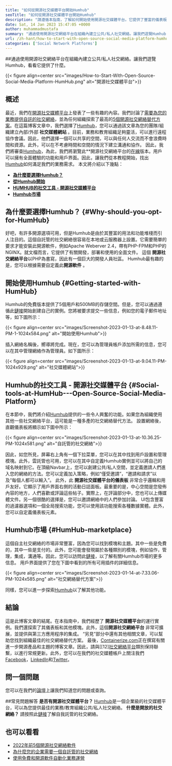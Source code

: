 ```yaml
---
title: "如何從開源社交媒體平台開始Humhub" 
seoTitle: "如何從開源社交媒體平台開始Humhub" 
description: "請遵循本指南，了解如何開始使用開源社交媒體平台。它提供了豐富的儀表板以及許多企業級功能。" 
date: Sat, 14 Jan 2023 15:47:05 +0000
author: muhammadmustafa
summary: "通過使用開源社交網絡平台在組織內建立公共/私人社交網絡。讓我們遊覽Humhub，看看它提供了什麼。" 
url: /zh-hant/how-to-start-with-open-source-social-media-platform-humhub/
categories: ['Social Network Platforms']
---
```


##通過使用開源社交網絡平台在組織內建立公共/私人社交網絡。讓我們遊覽Humhub，看看它提供了什麼。

{{< figure align=center src="images/How-to-Start-With-Open-Source-Social-Media-Platform-HumHub.png" alt="開源社交媒體平台">}}


## 概述
最近，我們在[開源社交媒體平台][1]上發表了一些有趣的內容。我們討論了[需要為您的業務提供自託的社交網絡][2]，並為任何組織探索了最高的[5個開源社交網絡替代方案][3]。在這篇博客文章中，我們選擇了[Humhub][4]，您可以通過該文章為您的團隊/組織建立內部/外​​部 **社交媒體網站** 。目前，業務和教育組織足夠靈活，可以進行遠程協作會議。因此，他們選擇一個可以共享的空間，可以與任何人交流而不會浪費時間和資源。此外，可以在不考慮時間和空間的情況下建立溝通和協作。
因此，我們將審查[Humhub][4]，為此，我們將瀏覽此**開源社交網絡平台的[在線][5]版本。用戶可以擁有全面體驗的功能和用戶界面。因此，讓我們從本教程開始，找出[Humhub][4]如何滿足我們的業務需求。
本文將介紹以下幾點：
* **[為什麼要選擇Humhub？][6]** 
* **[從Humhub開始][7]** 
* **[HUMHUB的社交工具 - 開源社交媒體平台][8]** 
* **[Humhub市場][9]** 

## 為什麼要選擇Humhub？ {#Why-should-you-opt-for-HumHub}

好吧，有許多開源選項可用，但是Humhub是由於其豐富的用法和功能堆棧而引人注目的。這個自託管的社交網絡很容易在本地或云服務器上設置。它需要簡單的要求才能安裝此開源軟件，例如Apache Weberver 2.4，帶有PHP-FPM和PHP的NGINX。就文檔而言，它提供了有關開發，部署和使用的全面文件。
這個 **開源社交網絡平台**以PHP為書寫，因此有一個巨大的開發人員社區。 Humhub最有趣的是，您可以根據需要自定義此**開源軟件** 。

## 開始使用Humhub {#Getting-started-with-HumHub}

Humhub的免費版本提供了5個用戶和500MB的存儲空間。但是，您可以通過遵循此[鏈接][5]開始創建自己的實例。您將被要求提交一些信息，例如您的電子郵件地址等，如下圖所示：

{{< figure align=center src="images/Screenshot-2023-01-13-at-8.48.11-PM-1-1024x584.png" alt="開始使用Humhub">}}

插入網絡名稱後，嚮導將完成。現在，您可以為管理員帳戶添加所需的信息，您可以在其中管理網絡作為管理員。如下圖所示：

{{< figure align=center src="images/Screenshot-2023-01-13-at-9.04.11-PM-1024x929.png" alt="社交媒體網站">}}


## Humhub的社交工具 - 開源社交媒體平台 {#Social-tools-at-HumHub---Open-Source-Social-Media-Platform}

在本節中，我們將介紹[Humhub][4]提供的一些令人興奮的功能。如果您為組織使用其他一些社交網絡平台，這可能是一種多產的社交網絡替代方法。
設置網絡後，直觀儀表板將顯示如下圖中所示：

{{< figure align=center src="images/Screenshot-2023-01-13-at-10.36.25-PM-1024x581.png" alt="自託管的社交網絡">}}

因此，如您所見，屏幕右上角有一個下拉菜單，您可以在其中找到用戶設置和管理模塊。此外，雲託管也可用，您可以在其中自定義Humhub實例並可以將自己的域名映射到它。在頂級Navbar上，您可以創建公共/私人空間，並定義邀請人們進入您的網絡的方法。您可以定義加入策略，例如“僅受邀請”，“邀請和請求”以及“每個人都可以輸入”。
此外，此 **開源社交媒體平台的儀表板** 非常合乎邏輯和用戶友好。它顯示了用戶界面右側的活動日誌面板。最重要的是，中心空間是您發佈內容的地方，人們喜歡或評論這些帖子。實際上，在評論部分中，您也可以上傳媒體文件。另一個很酷的選擇是，您可以邀請網絡中的人們參加討論。 UI包含豐富的過濾器選項和一個全局搜索功能，您可以使用該功能搜索各種數據實體。此外，您可以自定義儀表板元素。

## Humhub市場 {#HumHub-marketplace}

這個自主社交網絡的市場非常豐富，因為您可以找到模塊和主題。其中一些是免費的，其中一些是支付的。此外，您可能會發現屬於各種類別的模塊，例如協作，管理，集成，溝通等。因此，您可以訪問此[鏈接][10]，以了解有關Humhub市場的更多信息。
用戶界面提供了您在下圖中看到的所有可用插件的詳細信息。

{{< figure align=center src="images/Screenshot-2023-01-14-at-7.33.06-PM-1024x585.png" alt="社交網絡替代方案">}}

同樣，您可以進一步探索[Humhub][4]以了解其他功能。

## 結論
這是此博客文章的結尾。在本指南中，我們經歷了 **開源社交媒體平台**的運行實例。我們還探索了其儀表板和其他模塊。此外，這個**開源社交網絡平台** 非常可擴展，並提供與第三方應用程序的集成。 “另見”部分中還有其他相關文章，可以幫助您找到組織最佳的社交網絡替代方案。
最後，[Containerize.com][11]正在撰寫有關進一步開源產品和主題的博客文章。因此，請與[[12][社交網絡平台][1]類別保持聯繫，以進行常規更新。此外，您可以在我們的社交媒體帳戶上關注我們[Facebook][13]，[LinkedIn][14]和[Twitter][15]。

## 問一個問題
您可以在我們的[論壇][16]上讓我們知道您的問題或查詢。

##常見問題解答
**是否有開源社交媒體平台？**
[Humhub][4]是一個企業級的社交媒體平台，可以為您提供最佳的業務/教育組織公共/私人社交網絡。
**什麼是開放的社交網絡？**
請按照此[鏈接][6]了解自我託管的社交網絡。

## 也可以看看
  * [2022年前5個開源社交網絡軟件][3]
  * [為什麼您的企業需要一個自託管的社交網絡][17]
  * [使用免費和開源軟件自動化業務運營][18]



[1]: https://products.containerize.com/social-network-platforms/
[2]: https://blog.containerize.com/social-network-platforms/why-your-business-needs-a-self-hosted-social-network/
[3]: https://blog.containerize.com/social-network-platforms/top-5-open-source-social-networking-software-in-2022/
[4]: https://products.containerize.com/social-network-platforms/humhub/
[5]: https://saas.humhub.com/en/create
[6]: #Why-should-you-opt-for-HumHub
[7]: #Getting-started-with-HumHub
[8]: #Social-tools-at-HumHub---Open-Source-Social-Media-Platform
[9]: #HumHub-marketplace
[10]: https://marketplace.humhub.com/
[11]: https://www.containerize.com/
[12]: https://products.containerize.com/marketing-automation/
[13]: https://web.facebook.com/containerize
[14]: https://www.linkedin.com/company/containerize/
[15]: https://twitter.com/containerize_co
[16]: https://forum.containerize.com/
[17]: //blog.containerize.com/2021/10/07/why-your-business-needs-a-self-hosted-social-network/
[18]: https://blog.containerize.com/blogging/automate-business-operations-using-open-source-software/
